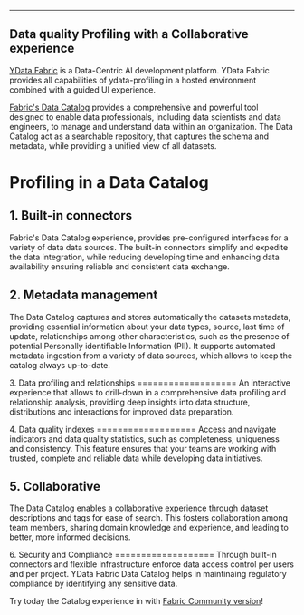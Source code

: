   --------------------------------------------------------
  Data quality Profiling with a Collaborative experience
  --------------------------------------------------------

[YData Fabric](https://ydata.ai/products/fabric) is a Data-Centric AI
development platform. YData Fabric provides all capabilities of
ydata-profiling in a hosted environment combined with a guided UI
experience.

[Fabric\'s Data Catalog](https://ydata.ai/products/data_catalog)
provides a comprehensive and powerful tool designed to enable data
professionals, including data scientists and data engineers, to manage
and understand data within an organization. The Data Catalog act as a
searchable repository, that captures the schema and metadata, while
providing a unified view of all datasets.

# Profiling in a Data Catalog

## 1. Built-in connectors

Fabric\'s Data Catalog experience, provides pre-configured interfaces
for a variety of data data sources. The built-in connectors simplify and
expedite the data integration, while reducing developing time and
enhancing data availability ensuring reliable and consistent data
exchange.

## 2. Metadata management

The Data Catalog captures and stores automatically the datasets
metadata, providing essential information about your data types, source,
last time of update, relationships among other characteristics, such as
the presence of potential Personally identifiable Information (PII). It
supports automated metadata ingestion from a variety of data sources,
which allows to keep the catalog always up-to-date.

3\. Data profiling and relationships =================== An interactive
experience that allows to drill-down in a comprehensive data profiling
and relationship analysis, providing deep insights into data structure,
distributions and interactions for improved data preparation.

4\. Data quality indexes =================== Access and navigate
indicators and data quality statistics, such as completeness, uniqueness
and consistency. This feature ensures that your teams are working with
trusted, complete and reliable data while developing data initiatives.

## 5. Collaborative

The Data Catalog enables a collaborative experience through dataset
descriptions and tags for ease of search. This fosters collaboration
among team members, sharing domain knowledge and experience, and leading
to better, more informed decisions.

6\. Security and Compliance =================== Through built-in
connectors and flexible infrastructure enforce data access control per
users and per project. YData Fabric Data Catalog helps in maintinaing
regulatory compliance by identifying any sensitive data.

Try today the Catalog experience in with [Fabric Community
version](http://ydata.ai/register?utm_source=ydata-profiling&utm_medium=documentation&utm_campaign=YData%20Fabric%20Community)!
